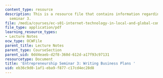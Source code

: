 ```yaml
---
content_type: resource
description: This is a resource file that contains information regarding enterpreneurship
  seminar 3.
file: /media/courses/ec-s01-internet-technology-in-local-and-global-communities-spring-2005-summer-2005/eb36c9d01af1eba9f877c17cd4ec28d8_MITEC_S01S05_e3_business.pdf
file_type: application/pdf
learning_resource_types:
- Lecture Notes
ocw_type: OCWFile
parent_title: Lecture Notes
parent_type: CourseSection
parent_uid: 0dd4eaeb-d2f8-360d-612d-a17f93c97131
resourcetype: Document
title: 'Entrepreneurship Seminar 3: Writing Business Plans '
uid: eb36c9d0-1af1-eba9-f877-c17cd4ec28d8
---
```

